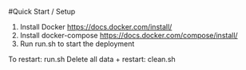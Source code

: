 #Quick Start / Setup

1. Install Docker https://docs.docker.com/install/
2. Install docker-compose https://docs.docker.com/compose/install/
3. Run run.sh to start the deployment 

To restart: run.sh
Delete all data + restart: clean.sh
 


